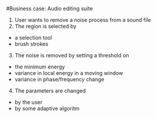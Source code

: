 #Business case: Audio editing suite

1. User wants to remove a noise process from a sound file
2. The region is selected by
  * a selection tool
  * brush strokes
3. The noise is removed by setting a threshold on
  * the minimum energy
  * variance in local energy in a moving window
  * variance in phase/frequency change
4. The parameters are changed
  * by the user
  * by some adaptive algoritm
